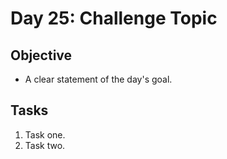 # Day 25: Challenge Topic

## Objective

- A clear statement of the day's goal.

## Tasks

1. Task one.
2. Task two.
